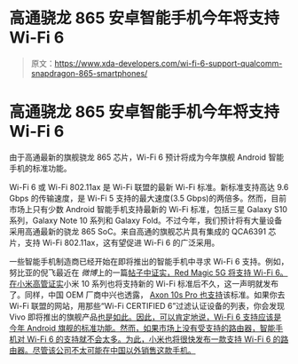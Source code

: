 # 高通骁龙 865 安卓智能手机今年将支持 Wi-Fi 6

> 原文：<https://www.xda-developers.com/wi-fi-6-support-qualcomm-snapdragon-865-smartphones/>

# 高通骁龙 865 安卓智能手机今年将支持 Wi-Fi 6

由于高通最新的旗舰骁龙 865 芯片，Wi-Fi 6 预计将成为今年旗舰 Android 智能手机的标准功能。

Wi-Fi 6 或 Wi-Fi 802.11ax 是 Wi-Fi 联盟的最新 Wi-Fi 标准。新标准支持高达 9.6 Gbps 的传输速度，是 Wi-Fi 5 支持的最大速度(3.5 Gbps)的两倍多。然而，目前市场上只有少数 Android 智能手机支持最新的 Wi-Fi 标准，包括三星 Galaxy S10 系列，Galaxy Note 10 系列和 Galaxy Fold。不过今年，我们预计将有大量设备采用高通最新的骁龙 865 SoC。来自高通的旗舰芯片具有集成的 QCA6391 芯片，支持 Wi-Fi 802.11ax，这有望促进 Wi-Fi 6 的广泛采用。

一些智能手机制造商已经开始在即将推出的智能手机中寻求 Wi-Fi 6 支持。例如，努比亚的倪飞最近在 *微博*上的一篇[帖子中证实，Red Magic 5G 将支持 Wi-Fi 6。在](https://www.weibo.com/2894115102/Ith0ygI7M?type=comment#_rnd1581327333857)[小米高管证实](https://www.weibo.com/1654901425/Itfd5A6E9?type=comment)小米 10 系列也将支持新的 Wi-Fi 标准后不久，这一声明就发布了。同样，中国 OEM 厂商中兴也透露， [Axon 10s Pro 也支持](https://www.xda-developers.com/zte-axon-10s-pro-5g-tenaa-snapdragon-865/)该标准。如果你去 Wi-Fi 联盟的网站，用那些“Wi-Fi CERTIFIED 6”过滤认证设备的列表，你会发现 Vivo 即将推出的旗舰产品[也是如此。因此，可以肯定地说，Wi-Fi 6 支持应该是今年 Android 旗舰的标准功能。然而，如果市场上没有受支持的路由器，智能手机对 Wi-Fi 6 的支持就不会太多。为此，小米也将很快发布一款支持 Wi-Fi 6 的路由器。尽管该公司不太可能在中国以外销售这款手机。](https://www.wi-fi.org/product-finder-results?sort_by=default&sort_order=desc&categories=4&capabilities=17)